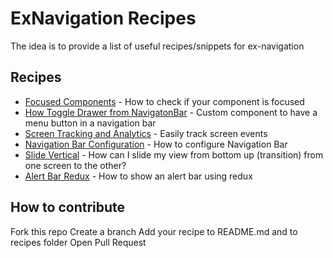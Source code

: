 # ExNavigation Recipes
The idea is to provide a list of useful recipes/snippets for ex-navigation

## Recipes

- [Focused Components](./recipes/FocusedComponent.md) - How to check if your component is focused
- [How Toggle Drawer from NavigatonBar](./recipes/NavigationBarMenuButton.md) - Custom component to have a menu button in a navigation bar
- [Screen Tracking and Analytics](./recipes/ScreenTracking.md) - Easily track screen events
- [Navigation Bar Configuration](./recipes/NavigationBarConfiguration.md) - How to configure Navigation Bar
- [Slide Vertical](./recipes/SlideVertical.md) - How can I slide my view from bottom up (transition) from one screen to the other?
- [Alert Bar Redux](./recipes/AlertBarRedux.md) - How to show an alert bar using redux

## How to contribute
Fork this repo
Create a branch
Add your recipe to README.md and to recipes folder
Open Pull Request
